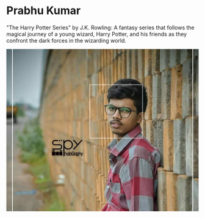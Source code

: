 # Prabhu Kumar

"The Harry Potter Series" by J.K. Rowling: A fantasy series that follows the magical journey of a young wizard, Harry Potter, and his friends as they confront the dark forces in the wizarding world.

![my image](https://github.com/Prabhu225/from-Athukuri/blob/main/my%20image.jpg)
